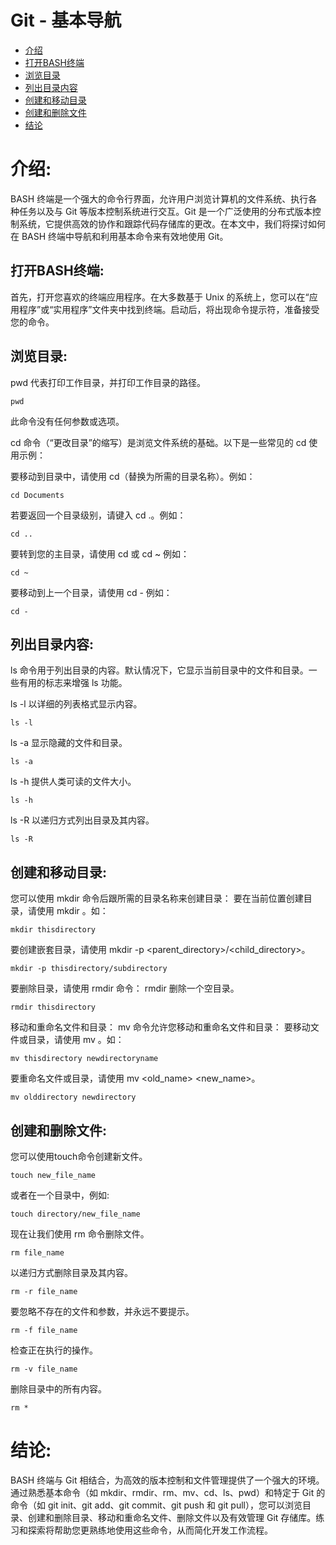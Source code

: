# Git - 基本导航

- [介绍](#介绍)
- [打开BASH终端](#打开BASH终端)
- [浏览目录](#浏览目录)
- [列出目录内容](#列出目录内容)
- [创建和移动目录](#创建和移动目录)
- [创建和删除文件](#创建和删除文件)
- [结论](#结论)

# 介绍:
BASH 终端是一个强大的命令行界面，允许用户浏览计算机的文件系统、执行各种任务以及与 Git 等版本控制系统进行交互。Git 是一个广泛使用的分布式版本控制系统，它提供高效的协作和跟踪代码存储库的更改。在本文中，我们将探讨如何在 BASH 终端中导航和利用基本命令来有效地使用 Git。

## 打开BASH终端:
首先，打开您喜欢的终端应用程序。在大多数基于 Unix 的系统上，您可以在“应用程序”或“实用程序”文件夹中找到终端。启动后，将出现命令提示符，准备接受您的命令。

## 浏览目录:

pwd 代表打印工作目录，并打印工作目录的路径。
```commandline
pwd
```
此命令没有任何参数或选项。

cd 命令（“更改目录”的缩写）是浏览文件系统的基础。以下是一些常见的 cd 使用示例：

要移动到目录中，请使用 cd（替换为所需的目录名称）。例如：
```
cd Documents
```
若要返回一个目录级别，请键入 cd .。例如：
```
cd ..
```
要转到您的主目录，请使用 cd 或 cd ~ 例如：
```
cd ~
```
要移动到上一个目录，请使用 cd - 例如：
```
cd -
```

## 列出目录内容:
ls 命令用于列出目录的内容。默认情况下，它显示当前目录中的文件和目录。一些有用的标志来增强 ls 功能。

ls -l 以详细的列表格式显示内容。
```
ls -l
```
ls -a 显示隐藏的文件和目录。
```
ls -a
```
ls -h 提供人类可读的文件大小。
```
ls -h
```
ls -R 以递归方式列出目录及其内容。
```
ls -R
```

## 创建和移动目录:
您可以使用 mkdir 命令后跟所需的目录名称来创建目录： 要在当前位置创建目录，请使用 mkdir 。如：
```
mkdir thisdirectory
```
要创建嵌套目录，请使用 mkdir -p <parent_directory>/<child_directory>。
```
mkdir -p thisdirectory/subdirectory
```
要删除目录，请使用 rmdir 命令： rmdir 删除一个空目录。
```
rmdir thisdirectory
```
移动和重命名文件和目录： mv 命令允许您移动和重命名文件和目录： 要移动文件或目录，请使用 mv 。如：
```
mv thisdirectory newdirectoryname
```

要重命名文件或目录，请使用 mv <old_name> <new_name>。
```
mv olddirectory newdirectory
```

## 创建和删除文件:
您可以使用touch命令创建新文件。
```commandline
touch new_file_name
```
或者在一个目录中，例如:
```commandline
touch directory/new_file_name
```
现在让我们使用 rm 命令删除文件。
```commandline
rm file_name
```
以递归方式删除目录及其内容。
```commandline
rm -r file_name
```
要忽略不存在的文件和参数，并永远不要提示。
```commandline
rm -f file_name
```
检查正在执行的操作。
```commandline
rm -v file_name
```
删除目录中的所有内容。
```commandline
rm *
```
# 结论:
BASH 终端与 Git 相结合，为高效的版本控制和文件管理提供了一个强大的环境。通过熟悉基本命令（如 mkdir、rmdir、rm、mv、cd、ls、pwd）和特定于 Git 的命令（如 git init、git add、git commit、git push 和 git pull），您可以浏览目录、创建和删除目录、移动和重命名文件、删除文件以及有效管理 Git 存储库。练习和探索将帮助您更熟练地使用这些命令，从而简化开发工作流程。
